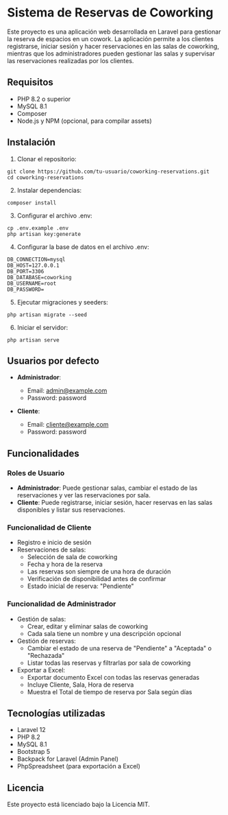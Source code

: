 # Sistema de Reservas de Coworking

Este proyecto es una aplicación web desarrollada en Laravel para gestionar la reserva de espacios en un cowork. La aplicación permite a los clientes registrarse, iniciar sesión y hacer reservaciones en las salas de coworking, mientras que los administradores pueden gestionar las salas y supervisar las reservaciones realizadas por los clientes.

## Requisitos

- PHP 8.2 o superior
- MySQL 8.1
- Composer
- Node.js y NPM (opcional, para compilar assets)

## Instalación

1. Clonar el repositorio:
```
git clone https://github.com/tu-usuario/coworking-reservations.git
cd coworking-reservations
```

2. Instalar dependencias:
```
composer install
```

3. Configurar el archivo .env:
```
cp .env.example .env
php artisan key:generate
```

4. Configurar la base de datos en el archivo .env:
```
DB_CONNECTION=mysql
DB_HOST=127.0.0.1
DB_PORT=3306
DB_DATABASE=coworking
DB_USERNAME=root
DB_PASSWORD=
```

5. Ejecutar migraciones y seeders:
```
php artisan migrate --seed
```

6. Iniciar el servidor:
```
php artisan serve
```

## Usuarios por defecto

- **Administrador**:
  - Email: admin@example.com
  - Password: password

- **Cliente**:
  - Email: cliente@example.com
  - Password: password

## Funcionalidades

### Roles de Usuario

- **Administrador**: Puede gestionar salas, cambiar el estado de las reservaciones y ver las reservaciones por sala.
- **Cliente**: Puede registrarse, iniciar sesión, hacer reservas en las salas disponibles y listar sus reservaciones.

### Funcionalidad de Cliente

- Registro e inicio de sesión
- Reservaciones de salas:
  - Selección de sala de coworking
  - Fecha y hora de la reserva
  - Las reservas son siempre de una hora de duración
  - Verificación de disponibilidad antes de confirmar
  - Estado inicial de reserva: "Pendiente"

### Funcionalidad de Administrador

- Gestión de salas:
  - Crear, editar y eliminar salas de coworking
  - Cada sala tiene un nombre y una descripción opcional
- Gestión de reservas:
  - Cambiar el estado de una reserva de "Pendiente" a "Aceptada" o "Rechazada"
  - Listar todas las reservas y filtrarlas por sala de coworking
- Exportar a Excel:
  - Exportar documento Excel con todas las reservas generadas
  - Incluye Cliente, Sala, Hora de reserva
  - Muestra el Total de tiempo de reserva por Sala según días

## Tecnologías utilizadas

- Laravel 12
- PHP 8.2
- MySQL 8.1
- Bootstrap 5
- Backpack for Laravel (Admin Panel)
- PhpSpreadsheet (para exportación a Excel)

## Licencia

Este proyecto está licenciado bajo la Licencia MIT.